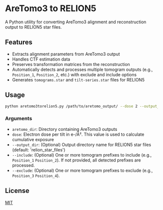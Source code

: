 # AreTomo3 to RELION5

A Python utility for converting AreTomo3 alignment and reconstruction output to RELION5 star files.

## Features

- Extracts alignment parameters from AreTomo3 output
- Handles CTF estimation data
- Preserves transformation matrices from the reconstruction
- Automatically detects and processes multiple tomogram outputs (e.g., `Position_1`, `Position_2`, etc.) with exclude and include options
- Generates `tomograms.star` and `tilt-series.star` files for RELION5

## Usage

```bash
python aretomo3torelion5.py /path/to/aretomo_output/ --dose 2 --output_dir relion_star_files --include Position_1 Position_2 # or e.g. --exclude Position_3 Position_4

```

### Arguments

- `aretomo_dir`: Directory containing AreTomo3 outputs
- `dose`: Electron dose per tilt in e-/Å². This value is used to calculate cumulative exposure
- `--output_dir`: (Optional) Output directory name for RELION5 star files (default: 'relion_star_files')
- `--include`: (Optional) One or more tomogram prefixes to include (e.g., `Position_1` `Position_2`). If not provided, all detected prefixes are processed.
- `--exclude`: (Optional) One or more tomogram prefixes to exclude (e.g., `Position_3` `Position_4`).

## License

[MIT](LICENSE)
